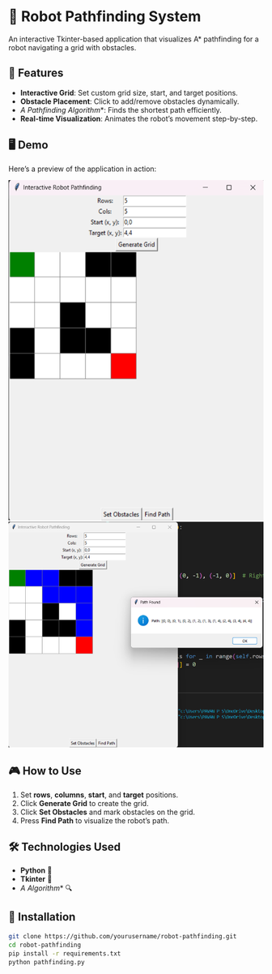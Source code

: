 # 🤖 Robot Pathfinding System

An interactive Tkinter-based application that visualizes A* pathfinding for a robot navigating a grid with obstacles.

## 🚀 Features
- **Interactive Grid**: Set custom grid size, start, and target positions.
- **Obstacle Placement**: Click to add/remove obstacles dynamically.
- **A* Pathfinding Algorithm**: Finds the shortest path efficiently.
- **Real-time Visualization**: Animates the robot’s movement step-by-step.

## 🖥️ Demo  
Here’s a preview of the application in action:

![Robot Pathfinding Demo](demo_image1.png)
![Robot Pathfinding Demo](demo_image2.png)
## 🎮 How to Use
1. Set **rows**, **columns**, **start**, and **target** positions.
2. Click **Generate Grid** to create the grid.
3. Click **Set Obstacles** and mark obstacles on the grid.
4. Press **Find Path** to visualize the robot’s path.

## 🛠️ Technologies Used
- **Python** 🐍  
- **Tkinter** 🎨  
- **A* Algorithm** 🔍  
 
## 📌 Installation
```bash
git clone https://github.com/yourusername/robot-pathfinding.git
cd robot-pathfinding
pip install -r requirements.txt
python pathfinding.py

